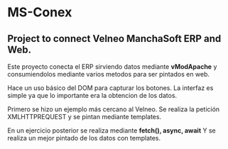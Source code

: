 # MS-Conex

## Project to connect **Velneo ManchaSoft ERP** and **Web**.

Este proyecto conecta el ERP sirviendo datos mediante **vModApache** y consumiendolos mediante varios metodos para ser pintados en web.

Hace un uso básico del DOM para capturar los botones.
La interfaz es simple ya que lo importante era la obtencion de los datos.

Primero se hizo un ejemplo más cercano al Velneo.
Se realiza la petición XMLHTTPREQUEST y se pintan mediante templates.

En un ejercicio posterior se realiza mediante **fetch(), async, await**
Y se realiza un mejor pintado de los datos con templates.
